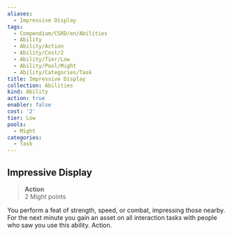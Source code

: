 ```yaml
---
aliases:
  - Impressive Display
tags:
  - Compendium/CSRD/en/Abilities
  - Ability
  - Ability/Action
  - Ability/Cost/2
  - Ability/Tier/Low
  - Ability/Pool/Might
  - Ability/Categories/Task
title: Impressive Display
collection: Abilities
kind: Ability
action: true
enabler: false
cost: '2'
tier: Low
pools:
  - Might
categories:
  - Task
---
```

## Impressive Display  
>**Action**  
>2 Might points
  
You perform a feat of strength, speed, or combat, impressing those nearby. For the next minute you gain an asset on all interaction tasks with people who saw you use this ability. Action.